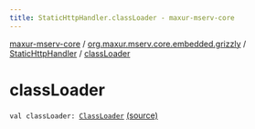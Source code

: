 ```yaml
---
title: StaticHttpHandler.classLoader - maxur-mserv-core
---
```


[maxur-mserv-core](../../index.html) / [org.maxur.mserv.core.embedded.grizzly](../index.html) / [StaticHttpHandler](index.html) / [classLoader](.)

# classLoader

`val classLoader: `[`ClassLoader`](http://docs.oracle.com/javase/8/docs/api/java/lang/ClassLoader.html) [(source)](https://github.com/myunusov/maxur-mserv/tree/master/maxur-mserv-core/src/main/kotlin/org/maxur/mserv/core/embedded/grizzly/StaticHttpHandler.kt#L43)